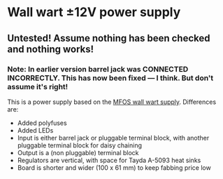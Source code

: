 # Wall wart ±12V power supply

## Untested! Assume nothing has been checked and nothing works!

### Note: In earlier version barrel jack was CONNECTED INCORRECTLY. This has now been fixed — I think. But don't assume it's right!

This is a power supply based on the [MFOS wall wart supply](http://musicfromouterspace.com/analogsynth_new/WALLWARTSUPPLY/WALLWARTSUPPLY.php). Differences are:

* Added polyfuses
* Added LEDs
* Input is either barrel jack or pluggable terminal block, with another pluggable terminal block for daisy chaining
* Output is a (non pluggable) terminal block
* Regulators are vertical, with space for Tayda A-5093 heat sinks
* Board is shorter and wider (100 x 61 mm) to keep fabbing price low
